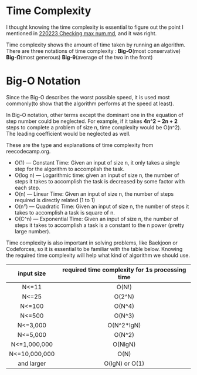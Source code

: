 # Time Complexity
I thought knowing the time complexity is essential to figure out the point I mentioned in [220223 Checking max num.md](https://github.com/importjason/TIL/blob/main/220223%20Checking%20max%20num.md), and it was right.

Time complexity shows the amount of time taken by running an algorithm.
There are three notations of time complexity : **Big-O**(most conservative) **Big-Ω**(most generous) **Big-θ**(average of the two in the front)

# Big-O Notation
Since the Big-O describes the worst possible speed, it is used most commonly(to show that the algorithm performs at the speed at least).

In Big-O notation, other terms except the dominant one in the equation of step number could be neglected. For example, if it takes **4n^2 − 2n + 2** steps to complete a
problem of size n, time complexity would be O(n^2). The leading coefficient would be neglected as well.

These are the type and explanations of time complexity from reecodecamp.org.

- O(1) — Constant Time: Given an input of size n, it only takes a single step for the algorithm to accomplish the task.
- O(log n) — Logarithmic time: given an input of size n, the number of steps it takes to accomplish the task is decreased by some factor with each step.
- O(n) — Linear Time: Given an input of size n, the number of steps required is directly related (1 to 1)
- O(n²) — Quadratic Time: Given an input of size n, the number of steps it takes to accomplish a task is square of n.
- O(C^n) — Exponential Time: Given an input of size n, the number of steps it takes to accomplish a task is a constant to the n power (pretty large number).

Time complexity is also important in solving problems, like Baekjoon or Codeforces, so it is essential to be familiar with the table below. Knowing the required time complexity will help what kind of algorithm we should use.


|input size|required time complexity for 1s processing time|
|:----:|:----:|
|N<=11|O(N!)|
|N<=25|O(2^N)|
|N<=100|O(N^4)|
|N<=500|O(N^3)|
|N<=3,000|O(N^2*lgN)|
|N<=5,000|O(N^2)|
|N<=1,000,000|O(NlgN)|
|N<=10,000,000|O(N)|
|and larger|O(lgN) or O(1)|
